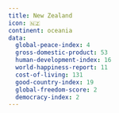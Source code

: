 ```yaml
---
title: New Zealand
icon: 🇳🇿
continent: oceania
data:
  global-peace-index: 4
  gross-domestic-product: 53
  human-development-index: 16
  world-happiness-report: 11
  cost-of-living: 131
  good-country-index: 19
  global-freedom-score: 2
  democracy-index: 2
---
```

